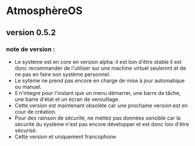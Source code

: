 
# AtmosphèreOS
## version 0.5.2
### note de version :
- Le système est en core en version alpha: il est loin d'être stable il est donc recommander de l'utiliser sur une machine virtuel seulemnt et de ne pas en faire son système personnel.
- Le sytème ne prend pas encore en charge de mise à jour automatique ou manuel.
- Il n'integre pour l'instant que un menu démarrer, une barre de tâche, une barre d'état et un écran de verouillage.
- Cette version est maintenant obsolète car une prochaine version est en cour de création.
- Pour des rainson de sécurité, ne mettez pas données sensible car la sécurité du système n'est pas encore développer et est donc loin d'être sécurisé.
- Cette version et uniquement francophone

